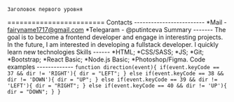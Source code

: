 	Заголовок первого уровня
========================
    Contacts
    -------------------------
	*Mail - <fairyname1717@gmail.com>
    *Telegaram - @putintceva
    Summary
    -------
	The goal is to become a frontend developer and engage in interesting projects. In the future, I am interested in developing a fullstack developer. I quickly learn new technologies
    Skills
    ------
	*HTML;
    *CSS/SASS;
    *JS;
    *Git;
    *Bootstrap;
    *React Basic;
    *Node.js Basic;
    *Photoshop/Figma.
    Code examples
    -------------
    ```
    function direction(event){
    if(event.keyCode == 37 && dir != 'RIGHT'){
    dir = "LEFT";
    }
    else if(event.keyCode == 38 && dir != 'DOWN'){
    dir = "UP";
    }
    else if(event.keyCode == 39 && dir != 'LEFT'){
    dir = "RIGHT";
    }
    else if(event.keyCode == 40 && dir != 'UP'){
    dir = "DOWN";
     }
    }
    ```
